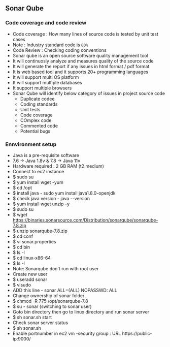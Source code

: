 ## Sonar Qube
### Code coverage and code review
- Code coverage : How many lines of source code is tested by unit test cases
- Note : Industry standard code is `80%`
- Code Review : Checking coding conventions
- Sonar qube is an open source software quality management tool
- It will continuosly analyze and measures quality of the source code
- It will generate the report if any issues in html format / pdf format
- It is web based tool and it supports 20+ programming languages
- It will support multi OS platform
- It will support multiple databases
- It support multiple browsers
- Sonar Qube will identify below category of issues in project source code
  - Duplicate codee
  - Coding standards
  - Unit tests
  - Code coverage
  - COmplex code
  - Commented code
  - Potential bugs
### Ennvironment setup
- Java is a pre-requisite software
- 7.6 -> Java 1.8v & 7.8 -> Java 11v
- Hardware required : 2 GB RAM (t2.medium)
- Connect to ec2 instance
- $ sudo su
- $ yum install wget -yum
- $ cd /opt
- $ install java - sudo yum install java1.8.0-openjdk
- $ check java version - java --version
- $ yum install wget unzip -y
- $ sudo su
- $ wget https://binaries.sonarsource.com/Distribution/sonarqube/sonarqube-7.8.zip
- $ unzip sonarqube-7.8.zip
- $ cd conf
- $ vi sonar.properties
- $ cd bin
- $ ls -l
- $ cd linux-x86-64
- $ ls -l
- Note: Sonarqube don't run with root user
- Create new user
- $ useradd sonar
- $ visudo
- ADD this line - sonar ALL=(ALL) NOPASSWD: ALL
- Change ownership of sonar folder
- $ chmod -R 775 /opt/sonarqube-7.8
- $ su - sonar (switching to sonar user)
- Goto bin directory then go to linux directory and run sonar server
- $ sh sonar.sh start
- Check sonar server status
- $ sh sonar.sh
- Enable portnumber in ec2 vm -security group : URL https://public-ip:9000/
